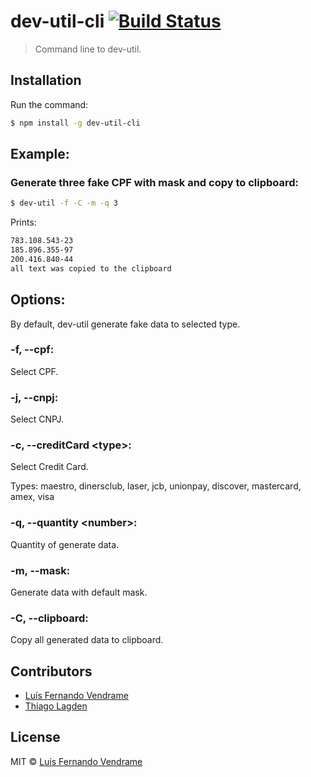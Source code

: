 # dev-util-cli [![Build Status](https://travis-ci.org/lagden/dev-util-cli.svg?branch=ups)](https://travis-ci.org/lagden/dev-util-cli)

> Command line to dev-util.

## Installation

Run the command:

```bash
$ npm install -g dev-util-cli
```

## Example:

### Generate three fake CPF with mask and copy to clipboard:

```bash
$ dev-util -f -C -m -q 3
```
Prints:
```bash
783.108.543-23
185.896.355-97
200.416.840-44
all text was copied to the clipboard
```

## Options:

By default, dev-util generate fake data to selected type.

### -f, --cpf:
Select CPF.

### -j, --cnpj:
Select CNPJ.

### -c, --creditCard &lt;type&gt;:
Select Credit Card.

Types: maestro, dinersclub, laser, jcb, unionpay, discover, mastercard, amex, visa

### -q, --quantity &lt;number&gt;:
Quantity of generate data.

### -m, --mask:
Generate data with default mask.

### -C, --clipboard:
Copy all generated data to clipboard.

## Contributors

- [Luís Fernando Vendrame](https://github.com/lvendrame)
- [Thiago Lagden](https://github.com/lagden)


## License

MIT © [Luís Fernando Vendrame](https://github.com/lvendrame)
